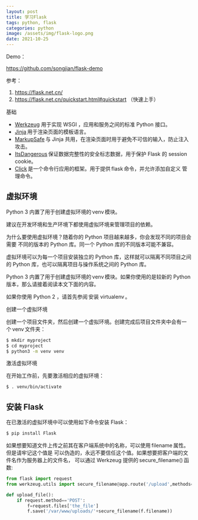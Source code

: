 ```yaml
---
layout: post
title: 学习Flask
tags: python, flask
categories: python
image: /assets/img/flask-logo.png
date: 2021-10-25
---
```

Demo： 

https://github.com/songjian/flask-demo 


参考： 

1. https://flask.net.cn/
2. https://flask.net.cn/quickstart.html#quickstart  （快速上手）

基础

* [Werkzeug](https://palletsprojects.com/p/werkzeug/) 用于实现 WSGI ，应用和服务之间的标准 Python 接口。
* [Jinja](https://palletsprojects.com/p/jinja/) 用于渲染页面的模板语言。
* [MarkupSafe](https://palletsprojects.com/p/markupsafe/) 与 Jinja 共用，在渲染页面时用于避免不可信的输入，防止注入攻击。
* [ItsDangerous](https://palletsprojects.com/p/itsdangerous/) 保证数据完整性的安全标志数据，用于保护 Flask 的 session cookie。
* [Click](https://palletsprojects.com/p/click/) 是一个命令行应用的框架。用于提供 flask 命令，并允许添加自定义 管理命令。


## 虚拟环境

Python 3 内置了用于创建虚拟环境的 venv 模块。

建议在开发环境和生产环境下都使用虚拟环境来管理项目的依赖。

为什么要使用虚拟环境？随着你的 Python 项目越来越多，你会发现不同的项目会需要 不同的版本的 Python 库。同一个 Python 库的不同版本可能不兼容。

虚拟环境可以为每一个项目安装独立的 Python 库，这样就可以隔离不同项目之间的 Python 库，也可以隔离项目与操作系统之间的 Python 库。

Python 3 内置了用于创建虚拟环境的 venv 模块。如果你使用的是较新的 Python 版本，那么请接着阅读本文下面的内容。

如果你使用 Python 2 ，请首先参阅 安装 virtualenv 。

 

创建一个虚拟环境 

创建一个项目文件夹，然后创建一个虚拟环境。创建完成后项目文件夹中会有一个 venv 文件夹： 

```sh
$ mkdir myproject
$ cd myproject
$ python3 -m venv venv
```

激活虚拟环境 

在开始工作前，先要激活相应的虚拟环境： 

```sh
$ . venv/bin/activate
```

## 安装 Flask 

在已激活的虚拟环境中可以使用如下命令安装 Flask： 

```sh
$ pip install Flask
```

如果想要知道文件上传之前其在客户端系统中的名称，可以使用 filename 属性。但是请牢记这个值是 可以伪造的，永远不要信任这个值。如果想要把客户端的文件名作为服务器上的文件名， 可以通过 Werkzeug 提供的 secure_filename() 函数: 

```python
from flask import request
from werkzeug.utils import secure_filename@app.route('/upload',methods=['GET',' T'])

def upload_file():
    if request.method=='POST':
        f=request.files['the_file']
        f.save('/var/www/uploads/'+secure_filename(f.filename))
```